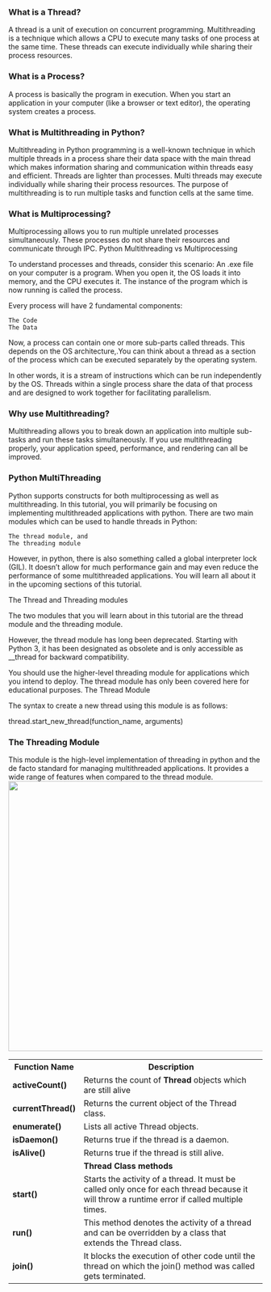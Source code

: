 <h3>What is a Thread?</h3>

A thread is a unit of execution on concurrent programming. Multithreading is a technique which allows a CPU to execute many tasks of one process at the same time. These threads can execute individually while sharing their process resources.

<h3>What is a Process?</h3>

A process is basically the program in execution. When you start an application in your computer (like a browser or text editor), the operating system creates a process. 

<h3>What is Multithreading in Python?</h3>

Multithreading in Python programming is a well-known technique in which multiple threads in a process share their data space with the main thread which makes information sharing and communication within threads easy and efficient. Threads are lighter than processes. Multi threads may execute individually while sharing their process resources. The purpose of multithreading is to run multiple tasks and function cells at the same time.


<h3>What is Multiprocessing?</h3>

Multiprocessing allows you to run multiple unrelated processes simultaneously. These processes do not share their resources and communicate through IPC.
Python Multithreading vs Multiprocessing

To understand processes and threads, consider this scenario: An .exe file on your computer is a program. When you open it, the OS loads it into memory, and the CPU executes it. The instance of the program which is now running is called the process.

Every process will have 2 fundamental components:

    The Code
    The Data

Now, a process can contain one or more sub-parts called threads. This depends on the OS architecture,.You can think about a thread as a section of the process which can be executed separately by the operating system.

In other words, it is a stream of instructions which can be run independently by the OS. Threads within a single process share the data of that process and are designed to work together for facilitating parallelism.

<h3>Why use Multithreading?</h3>

Multithreading allows you to break down an application into multiple sub-tasks and run these tasks simultaneously. If you use multithreading properly, your application speed, performance, and rendering can all be improved.

<h3>Python MultiThreading</h3>

Python supports constructs for both multiprocessing as well as multithreading. In this tutorial, you will primarily be focusing on implementing multithreaded applications with python. There are two main modules which can be used to handle threads in Python:

    The thread module, and
    The threading module

However, in python, there is also something called a global interpreter lock (GIL). It doesn’t allow for much performance gain and may even reduce the performance of some multithreaded applications. You will learn all about it in the upcoming sections of this tutorial.

The Thread and Threading modules

The two modules that you will learn about in this tutorial are the thread module and the threading module.

However, the thread module has long been deprecated. Starting with Python 3, it has been designated as obsolete and is only accessible as __thread for backward compatibility.

You should use the higher-level threading module for applications which you intend to deploy. The thread module has only been covered here for educational purposes.
The Thread Module

The syntax to create a new thread using this module is as follows:

thread.start_new_thread(function_name, arguments)

<h3>The Threading Module</h3>

This module is the high-level implementation of threading in python and the de facto standard for managing multithreaded applications. It provides a wide range of features when compared to the thread module.
<img src="https://www.guru99.com/images/1/080219_0505_Multithread3.png" alt="" class="lazyloaded" data-ll-status="loaded" width="950" height="534">
<table class="table table-striped">
<tbody>
<tr>
<th>Function Name</th>
<th>Description</th>
</tr>
<tr>
<td><strong>activeCount()</strong></td>
<td>Returns the count of <strong>Thread</strong> objects which are still alive</td>
</tr>
<tr>
<td><strong>currentThread()</strong></td>
<td>Returns the current object of the Thread class.</td>
</tr>
<tr>
<td><strong>enumerate()</strong></td>
<td>Lists all active Thread objects.</td>
</tr>
<tr>
<td><strong>isDaemon()</strong></td>
<td>Returns true if the thread is a daemon.</td>
</tr>
<tr>
<td><strong>isAlive()</strong></td>
<td>Returns true if the thread is still alive.</td>
</tr>
<tr>
<td></td>
<td><strong>Thread Class methods</strong></td>
</tr>
<tr>
<td><strong>start()</strong></td>
<td>Starts the activity of a thread. It must be called only once for each thread because it will throw a runtime error if called multiple times.</td>
</tr>
<tr>
<td><strong>run()</strong></td>
<td>This method denotes the activity of a thread and can be overridden by a class that extends the Thread class.</td>
</tr>
<tr>
<td><strong>join()</strong></td>
<td>It blocks the execution of other code until the thread on which the join() method was called gets terminated.</td>
</tr>
</tbody>
</table>
